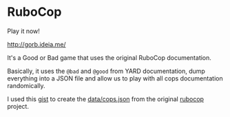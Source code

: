 # RuboCop

Play it now!

http://gorb.ideia.me/

It's a Good or Bad game that uses the original RuboCop documentation.

Basically, it uses the `@bad` and `@good` from YARD documentation,
dump everything into a JSON file and allow us to play with all cops
documentation randomically.

I used this [gist](https://gist.github.com/jonatas/f4e72588ecd8eefddf5fb26fb990ae22) to create the [data/cops.json](data/cops.json) from the original [rubocop](https://github.com/bbatsov/rubocop) project.

